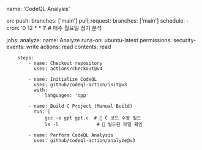 name: 'CodeQL Analysis'

on:
push:
branches: ['main']
pull_request:
branches: ['main']
schedule: - cron: '0 12 \* \* 1' # 매주 월요일 정기 분석

jobs:
analyze:
name: Analyze
runs-on: ubuntu-latest
permissions:
security-events: write
actions: read
contents: read

        steps:
            - name: Checkout repository
              uses: actions/checkout@v4

            - name: Initialize CodeQL
              uses: github/codeql-action/init@v3
              with:
                  languages: 'cpp'

            - name: Build C Project (Manual Build)
              run: |
                  gcc -o gpt gpt.c  # 🔹 C 코드 수동 빌드
                  ls -l              # 🔹 빌드된 파일 확인

            - name: Perform CodeQL Analysis
              uses: github/codeql-action/analyze@v3
